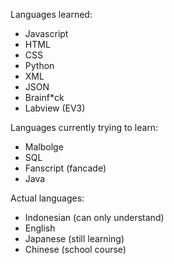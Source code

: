 Languages learned: 
- Javascript
- HTML
- CSS
- Python
- XML
- JSON
- Brainf*ck
- Labview (EV3)
  
Languages currently trying to learn:
- Malbolge
- SQL
- Fanscript (fancade)
- Java
  
Actual languages: 
- Indonesian (can only understand)
- English
- Japanese (still learning)
- Chinese (school course)
